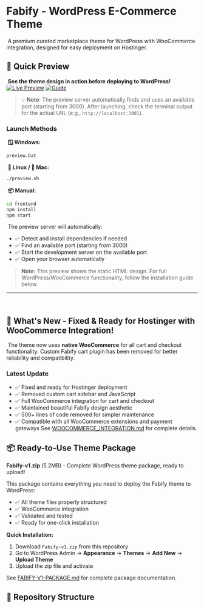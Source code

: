 # Fabify - WordPress E-Commerce Theme
​
A premium curated marketplace theme for WordPress with WooCommerce integration, designed for easy deployment on Hostinger.
​
## 🚀 Quick Preview
​
**See the theme design in action before deploying to WordPress!**
​
[![Live Preview](https://img.shields.io/badge/🌐_Live_Preview-View_Demo-blue?style=for-the-badge)](https://islamhassana3.github.io/Fabify/) [![Guide](https://img.shields.io/badge/📖_Preview_Guide-PREVIEW__GUIDE.md-green?style=for-the-badge)](PREVIEW_GUIDE.md)

> 💡 **Note**: The preview server automatically finds and uses an available port (starting from 3000). After launching, check the terminal output for the actual URL (e.g., `http://localhost:3001`).
​
### Launch Methods
​
**🪟 Windows:**
```bash
preview.bat
```
​
**🐧 Linux / 🍎 Mac:**
```bash
./preview.sh
```
​
**📦 Manual:**
```bash
cd frontend
npm install
npm start
```
​
The preview server will automatically:
- ✅ Detect and install dependencies if needed
- ✅ Find an available port (starting from 3000)
- ✅ Start the development server on the available port
- ✅ Open your browser automatically
​
> **Note:** This preview shows the static HTML design. For full WordPress/WooCommerce functionality, follow the installation guide below.
​
---
​
## 🎉 What's New - Fixed & Ready for Hostinger with WooCommerce Integration!
​
The theme now uses **native WooCommerce** for all cart and checkout functionality. Custom Fabify cart plugin has been removed for better reliability and compatibility.
​
### Latest Update
- ✅ Fixed and ready for Hostinger deployment
- ✅ Removed custom cart sidebar and JavaScript
- ✅ Full WooCommerce integration for cart and checkout
- ✅ Maintained beautiful Fabify design aesthetic
- ✅ 500+ lines of code removed for simpler maintenance
- ✅ Compatible with all WooCommerce extensions and payment gateways
​
See [WOOCOMMERCE_INTEGRATION.md](WOOCOMMERCE_INTEGRATION.md) for complete details.

## 📦 Ready-to-Use Theme Package

**Fabify-v1.zip** (5.2MB) - Complete WordPress theme package, ready to upload!

This package contains everything you need to deploy the Fabify theme to WordPress:
- ✅ All theme files properly structured
- ✅ WooCommerce integration
- ✅ Validated and tested
- ✅ Ready for one-click installation

**Quick Installation:**
1. Download `Fabify-v1.zip` from this repository
2. Go to WordPress Admin → **Appearance** → **Themes** → **Add New** → **Upload Theme**
3. Upload the zip file and activate

See [FABIFY-V1-PACKAGE.md](FABIFY-V1-PACKAGE.md) for complete package documentation.

## 📁 Repository Structure
